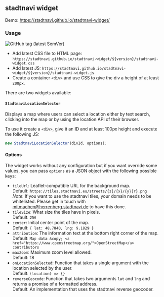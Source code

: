 ## stadtnavi widget

Demo: https://stadtnavi.github.io/stadtnavi-widget/

### Usage

![GitHub tag (latest SemVer)](https://img.shields.io/github/v/tag/stadtnavi/stadtnavi-widget?label=latest%20version)

- Add latest CSS file to HTML page: `https://stadtnavi.github.io/stadtnavi-widget/${version}/stadtnavi-widget.css`
- Add latest JS: `https://stadtnavi.github.io/stadtnavi-widget/${version}/stadtnavi-widget.js`
- Create a container `<div>` and use CSS to give the div a height of at least `200px`.

There are two widgets available:

#### `StadtnaviLocationSelector`

Displays a map where users can select a location either by text search, clicking 
into the map or by using the location API of their browser.

To use it create a `<div>`, give it an ID and at least 100px height and execute the following JS:
```js
new StadtnaviLocationSelector(divId, options);
```

#### Options

The widget works without any configuration but if you want override some values, you 
can pass `options` as a JSON object with the following possible keys:

- `tileUrl`: Leaflet-compatible URL for the background map.  
  Default: `https://tiles.stadtnavi.eu/streets/{z}/{x}/{y}{r}.png`  
  *Note*: If you want to use the stadtnavi tiles, your domain needs to be whitelisted. Please get in touch with
  mitmachen@herrenberg.stadtnavi.de to have this done.
- `tileSize`: What size the tiles have in pixels.  
  Default: `256`
- `center`: Initial center point of the map.  
  Default: `{ lat: 48.7840, lng: 9.1829 }`
- `attribution`: The information text at the bottom right corner of the map.  
  Default: `Map data &copy; <a href="https://www.openstreetmap.org/">OpenStreetMap</a> contributors`
- `maxZoom`: Maximum zoom level allowed.  
  Default: 18
- `onLocationSelected`: Function that takes a single argument with the location selected by the user.  
  Default: `(location) => {}`
- `reverseGeocode`: Function that takes two arguments `lat` and `lng` and returns a promise of a formatted address.  
  Default: An implementation that uses the stadtnavi reverse geocoder.
